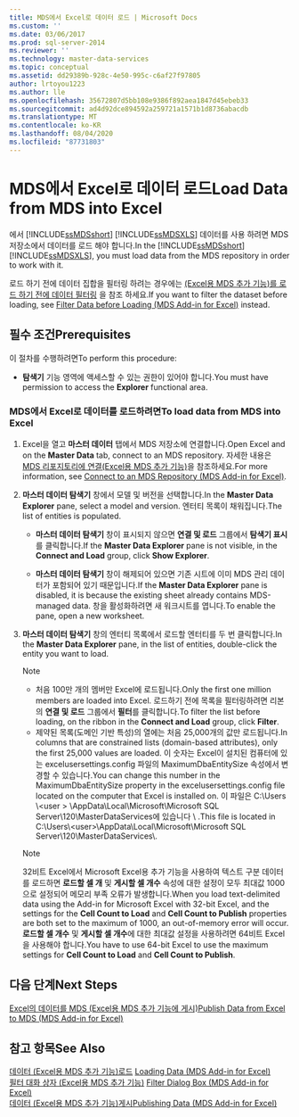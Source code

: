 ```yaml
---
title: MDS에서 Excel로 데이터 로드 | Microsoft Docs
ms.custom: ''
ms.date: 03/06/2017
ms.prod: sql-server-2014
ms.reviewer: ''
ms.technology: master-data-services
ms.topic: conceptual
ms.assetid: dd29389b-928c-4e50-995c-c6af27f97805
author: lrtoyou1223
ms.author: lle
ms.openlocfilehash: 35672807d5bb108e9386f892aea1847d45ebeb33
ms.sourcegitcommit: ad4d92dce894592a259721a1571b1d8736abacdb
ms.translationtype: MT
ms.contentlocale: ko-KR
ms.lasthandoff: 08/04/2020
ms.locfileid: "87731803"
---
```

# <a name="load-data-from-mds-into-excel"></a><span data-ttu-id="6bfa9-102">MDS에서 Excel로 데이터 로드</span><span class="sxs-lookup"><span data-stu-id="6bfa9-102">Load Data from MDS into Excel</span></span>
  <span data-ttu-id="6bfa9-103">에서 [!INCLUDE[ssMDSshort](../../includes/ssmdsshort-md.md)] [!INCLUDE[ssMDSXLS](../../includes/ssmdsxls-md.md)] 데이터를 사용 하려면 MDS 저장소에서 데이터를 로드 해야 합니다.</span><span class="sxs-lookup"><span data-stu-id="6bfa9-103">In the [!INCLUDE[ssMDSshort](../../includes/ssmdsshort-md.md)][!INCLUDE[ssMDSXLS](../../includes/ssmdsxls-md.md)], you must load data from the MDS repository in order to work with it.</span></span>  
  
 <span data-ttu-id="6bfa9-104">로드 하기 전에 데이터 집합을 필터링 하려는 경우에는 [&#40;Excel용 MDS 추가 기능&#41;를 로드 하기 전에 데이터 필터링](filter-data-before-exporting-mds-add-in-for-excel.md) 을 참조 하세요.</span><span class="sxs-lookup"><span data-stu-id="6bfa9-104">If you want to filter the dataset before loading, see [Filter Data before Loading &#40;MDS Add-in for Excel&#41;](filter-data-before-exporting-mds-add-in-for-excel.md) instead.</span></span>  
  
## <a name="prerequisites"></a><span data-ttu-id="6bfa9-105">필수 조건</span><span class="sxs-lookup"><span data-stu-id="6bfa9-105">Prerequisites</span></span>  
 <span data-ttu-id="6bfa9-106">이 절차를 수행하려면</span><span class="sxs-lookup"><span data-stu-id="6bfa9-106">To perform this procedure:</span></span>  
  
-   <span data-ttu-id="6bfa9-107">**탐색기** 기능 영역에 액세스할 수 있는 권한이 있어야 합니다.</span><span class="sxs-lookup"><span data-stu-id="6bfa9-107">You must have permission to access the **Explorer** functional area.</span></span>  
  
### <a name="to-load-data-from-mds-into-excel"></a><span data-ttu-id="6bfa9-108">MDS에서 Excel로 데이터를 로드하려면</span><span class="sxs-lookup"><span data-stu-id="6bfa9-108">To load data from MDS into Excel</span></span>  
  
1.  <span data-ttu-id="6bfa9-109">Excel을 열고 **마스터 데이터** 탭에서 MDS 저장소에 연결합니다.</span><span class="sxs-lookup"><span data-stu-id="6bfa9-109">Open Excel and on the **Master Data** tab, connect to an MDS repository.</span></span> <span data-ttu-id="6bfa9-110">자세한 내용은 [MDS 리포지토리에 연결&#40;Excel용 MDS 추가 기능&#41;](connect-to-an-mds-repository-mds-add-in-for-excel.md)을 참조하세요.</span><span class="sxs-lookup"><span data-stu-id="6bfa9-110">For more information, see [Connect to an MDS Repository &#40;MDS Add-in for Excel&#41;](connect-to-an-mds-repository-mds-add-in-for-excel.md).</span></span>  
  
2.  <span data-ttu-id="6bfa9-111">**마스터 데이터 탐색기** 창에서 모델 및 버전을 선택합니다.</span><span class="sxs-lookup"><span data-stu-id="6bfa9-111">In the **Master Data Explorer** pane, select a model and version.</span></span> <span data-ttu-id="6bfa9-112">엔터티 목록이 채워집니다.</span><span class="sxs-lookup"><span data-stu-id="6bfa9-112">The list of entities is populated.</span></span>  
  
    -   <span data-ttu-id="6bfa9-113">**마스터 데이터 탐색기** 창이 표시되지 않으면 **연결 및 로드** 그룹에서 **탐색기 표시**를 클릭합니다.</span><span class="sxs-lookup"><span data-stu-id="6bfa9-113">If the **Master Data Explorer** pane is not visible, in the **Connect and Load** group, click **Show Explorer**.</span></span>  
  
    -   <span data-ttu-id="6bfa9-114">**마스터 데이터 탐색기** 창이 해제되어 있으면 기존 시트에 이미 MDS 관리 데이터가 포함되어 있기 때문입니다.</span><span class="sxs-lookup"><span data-stu-id="6bfa9-114">If the **Master Data Explorer** pane is disabled, it is because the existing sheet already contains MDS-managed data.</span></span> <span data-ttu-id="6bfa9-115">창을 활성화하려면 새 워크시트를 엽니다.</span><span class="sxs-lookup"><span data-stu-id="6bfa9-115">To enable the pane, open a new worksheet.</span></span>  
  
3.  <span data-ttu-id="6bfa9-116">**마스터 데이터 탐색기** 창의 엔터티 목록에서 로드할 엔터티를 두 번 클릭합니다.</span><span class="sxs-lookup"><span data-stu-id="6bfa9-116">In the **Master Data Explorer** pane, in the list of entities, double-click the entity you want to load.</span></span>  
  
    > [!NOTE]  
    >  -   <span data-ttu-id="6bfa9-117">처음 100만 개의 멤버만 Excel에 로드됩니다.</span><span class="sxs-lookup"><span data-stu-id="6bfa9-117">Only the first one million members are loaded into Excel.</span></span> <span data-ttu-id="6bfa9-118">로드하기 전에 목록을 필터링하려면 리본의 **연결 및 로드** 그룹에서 **필터**를 클릭합니다.</span><span class="sxs-lookup"><span data-stu-id="6bfa9-118">To filter the list before loading, on the ribbon in the **Connect and Load** group, click **Filter**.</span></span>  
    > -   <span data-ttu-id="6bfa9-119">제약된 목록(도메인 기반 특성)의 열에는 처음 25,000개의 값만 로드됩니다.</span><span class="sxs-lookup"><span data-stu-id="6bfa9-119">In columns that are constrained lists (domain-based attributes), only the first 25,000 values are loaded.</span></span> <span data-ttu-id="6bfa9-120">이 숫자는 Excel이 설치된 컴퓨터에 있는 excelusersettings.config 파일의 MaximumDbaEntitySize 속성에서 변경할 수 있습니다.</span><span class="sxs-lookup"><span data-stu-id="6bfa9-120">You can change this number in the MaximumDbaEntitySize property in the excelusersettings.config file located on the computer that Excel is installed on.</span></span> <span data-ttu-id="6bfa9-121">이 파일은 C:\Users \\<user \> \AppData\Local\Microsoft\Microsoft SQL Server\120\MasterDataServices에 있습니다 \\ .</span><span class="sxs-lookup"><span data-stu-id="6bfa9-121">This file is located in C:\Users\\<user\>\AppData\Local\Microsoft\Microsoft SQL Server\120\MasterDataServices\\.</span></span>  
  
    > [!NOTE]  
    >  <span data-ttu-id="6bfa9-122">32비트 Excel에서 Microsoft Excel용 추가 기능을 사용하여 텍스트 구분 데이터를 로드하면 **로드할 셀 개** 및 **게시할 셀 개수** 속성에 대한 설정이 모두 최대값 1000으로 설정되어 메모리 부족 오류가 발생합니다.</span><span class="sxs-lookup"><span data-stu-id="6bfa9-122">When you load text-delimited data using the Add-in for Microsoft Excel with 32-bit Excel, and the settings for the **Cell Count to Load** and **Cell Count to Publish** properties are both set to the maximum of 1000, an out-of-memory error will occur.</span></span> <span data-ttu-id="6bfa9-123">**로드할 셀 개수** 및 **게시할 셀 개수**에 대한 최대값 설정을 사용하려면 64비트 Excel을 사용해야 합니다.</span><span class="sxs-lookup"><span data-stu-id="6bfa9-123">You have to use 64-bit Excel to use the maximum settings for **Cell Count to Load** and **Cell Count to Publish**.</span></span>  
  
## <a name="next-steps"></a><span data-ttu-id="6bfa9-124">다음 단계</span><span class="sxs-lookup"><span data-stu-id="6bfa9-124">Next Steps</span></span>  
 [<span data-ttu-id="6bfa9-125">Excel의 데이터를 MDS &#40;Excel용 MDS 추가 기능에 게시&#41;</span><span class="sxs-lookup"><span data-stu-id="6bfa9-125">Publish Data from Excel to MDS &#40;MDS Add-in for Excel&#41;</span></span>](import-data-from-excel-to-master-data-services-mds-add-in-for-excel.md)  
  
## <a name="see-also"></a><span data-ttu-id="6bfa9-126">참고 항목</span><span class="sxs-lookup"><span data-stu-id="6bfa9-126">See Also</span></span>  
 <span data-ttu-id="6bfa9-127">[데이터 &#40;Excel용 MDS 추가 기능&#41;로드](overview-exporting-data-to-excel-mds-add-in-for-excel.md) </span><span class="sxs-lookup"><span data-stu-id="6bfa9-127">[Loading Data &#40;MDS Add-in for Excel&#41;](overview-exporting-data-to-excel-mds-add-in-for-excel.md) </span></span>  
 <span data-ttu-id="6bfa9-128">[필터 대화 상자 &#40;Excel용 MDS 추가 기능&#41;](filter-dialog-box-mds-add-in-for-excel.md) </span><span class="sxs-lookup"><span data-stu-id="6bfa9-128">[Filter Dialog Box &#40;MDS Add-in for Excel&#41;](filter-dialog-box-mds-add-in-for-excel.md) </span></span>  
 [<span data-ttu-id="6bfa9-129">데이터 &#40;Excel용 MDS 추가 기능&#41;게시</span><span class="sxs-lookup"><span data-stu-id="6bfa9-129">Publishing Data &#40;MDS Add-in for Excel&#41;</span></span>](overview-importing-data-from-excel-mds-add-in-for-excel.md)  
  
  
